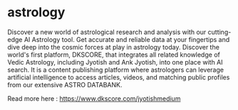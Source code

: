 # astrology
Discover a new world of astrological research and analysis with our cutting-edge AI Astrology tool. Get accurate and reliable data at your fingertips and dive deep into the cosmic forces at play in astrology today.
Discover the world's first platform, DKSCORE, that integrates all related knowledge of Vedic Astrology, including Jyotish and Ank Jyotish, into one place with AI search. It is a content publishing platform where astrologers can leverage artificial intelligence to access articles, videos, and matching public profiles from our extensive ASTRO DATABANK.

Read more here : https://www.dkscore.com/jyotishmedium
